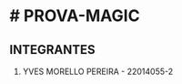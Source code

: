 <h1># PROVA-MAGIC</h1>


<h2>INTEGRANTES</h2>

<ol>
  <li>YVES MORELLO PEREIRA - 22014055-2</li>
</ol>
